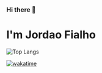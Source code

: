 ### Hi there 👋

# I'm Jordao Fialho
![Top Langs](https://github-readme-stats.vercel.app/api/top-langs/?username=Jordaosf&layout=donut&theme=default#gh-light-mode-only)

[![wakatime](https://wakatime.com/badge/user/b0a098b0-18ea-407c-9e3d-a6727e3aa2ce.svg)](https://wakatime.com/@b0a098b0-18ea-407c-9e3d-a6727e3aa2ce)


<!--
**Jordaosf/Jordaosf** is a ✨ _special_ ✨ repository because its `README.md` (this file) appears on your GitHub profile.

Here are some ideas to get you started:

- 🔭 I’m currently working on ...
- 🌱 I’m currently learning ...
- 👯 I’m looking to collaborate on ...
- 🤔 I’m looking for help with ...
- 💬 Ask me about ...
- 📫 How to reach me: ...
- 😄 Pronouns: ...
- ⚡ Fun fact: ...
-->
